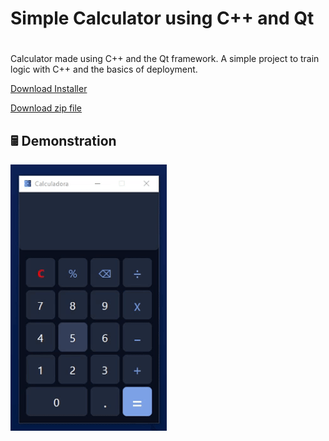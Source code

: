 # Simple Calculator using C++ and Qt <h1>
Calculator made using C++ and the Qt framework. A simple project to train logic with C++ and the basics of deployment.

[Download Installer]([https://t.ly/qwDlF](https://download1507.mediafire.com/fzh1o3ioztbgCsfJQn7JybcO3yVBRYgyj1mgioRAzHrpWGNx-VxlpFWyCz0Z-8wkrKUu889erw8G0yi7NeGS2mgwDqlLjkNYR-LGRo-R2qtcLQMKlKBYYhbzExVsTkoUOQIu6VFy6iZQVzZAiDzs43rdpMOI52IlyuZbePkLRM6XTg/fs5kuv4stv7q83f/Calc_installer.rar))

[Download zip file](https://t.ly/9pDlJ)

## 🖩 **Demonstration**
![teste](resource/demo.gif)
